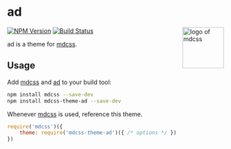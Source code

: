 # ad

<img align="right" width="96" height="96" src="https://i.imgur.com/3rqeZXi.png" title="logo of mdcss">

[![NPM Version][npm-img]][npm] [![Build Status][ci-img]][ci]

ad is a theme for [mdcss].

## Usage

Add [mdcss] and [ad] to your build tool:

```bash
npm install mdcss --save-dev
npm install mdcss-theme-ad --save-dev
```

Whenever [mdcss] is used, reference this theme.

```js
require('mdcss')({
	theme: require('mdcss-theme-ad')({ /* options */ })
})
```

[ci]:      https://travis-ci.org/jarodtaylor/mdcss-theme-ad
[ci-img]:  https://img.shields.io/travis/jarodtaylor/mdcss-theme-ad.svg
[npm]:     https://www.npmjs.com/package/mdcss-theme-ad
[npm-img]: https://img.shields.io/npm/v/mdcss-theme-ad.svg
[mdcss]:   https://github.com/jonathantneal/mdcss

[ad]: https://github.com/jarodtaylor/mdcss-theme-ad
